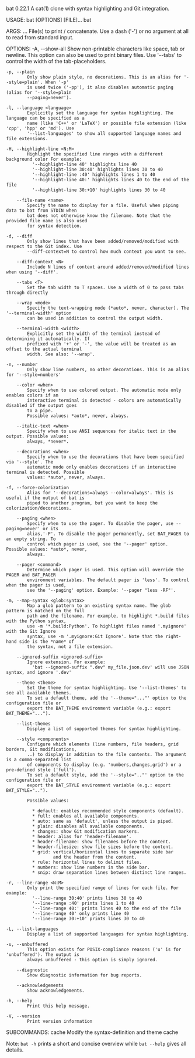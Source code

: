
bat 0.22.1
A cat(1) clone with syntax highlighting and Git integration.

USAGE:
    bat [OPTIONS] [FILE]...
    bat <SUBCOMMAND>

ARGS:
    <FILE>...
            File(s) to print / concatenate. Use a dash ('-') or no argument at all to read from
            standard input.

OPTIONS:
    -A, --show-all
            Show non-printable characters like space, tab or newline. This option can also be used
            to print binary files. Use '--tabs' to control the width of the tab-placeholders.

    -p, --plain
            Only show plain style, no decorations. This is an alias for '--style=plain'. When '-p'
            is used twice ('-pp'), it also disables automatic paging (alias for '--style=plain
            --paging=never').

    -l, --language <language>
            Explicitly set the language for syntax highlighting. The language can be specified as a
            name (like 'C++' or 'LaTeX') or possible file extension (like 'cpp', 'hpp' or 'md'). Use
            '--list-languages' to show all supported language names and file extensions.

    -H, --highlight-line <N:M>
            Highlight the specified line ranges with a different background color For example:
              '--highlight-line 40' highlights line 40
              '--highlight-line 30:40' highlights lines 30 to 40
              '--highlight-line :40' highlights lines 1 to 40
              '--highlight-line 40:' highlights lines 40 to the end of the file
              '--highlight-line 30:+10' highlights lines 30 to 40

        --file-name <name>
            Specify the name to display for a file. Useful when piping data to bat from STDIN when
            bat does not otherwise know the filename. Note that the provided file name is also used
            for syntax detection.

    -d, --diff
            Only show lines that have been added/removed/modified with respect to the Git index. Use
            --diff-context=N to control how much context you want to see.

        --diff-context <N>
            Include N lines of context around added/removed/modified lines when using '--diff'.

        --tabs <T>
            Set the tab width to T spaces. Use a width of 0 to pass tabs through directly

        --wrap <mode>
            Specify the text-wrapping mode (*auto*, never, character). The '--terminal-width' option
            can be used in addition to control the output width.

        --terminal-width <width>
            Explicitly set the width of the terminal instead of determining it automatically. If
            prefixed with '+' or '-', the value will be treated as an offset to the actual terminal
            width. See also: '--wrap'.

    -n, --number
            Only show line numbers, no other decorations. This is an alias for '--style=numbers'

        --color <when>
            Specify when to use colored output. The automatic mode only enables colors if an
            interactive terminal is detected - colors are automatically disabled if the output goes
            to a pipe.
            Possible values: *auto*, never, always.

        --italic-text <when>
            Specify when to use ANSI sequences for italic text in the output. Possible values:
            always, *never*.

        --decorations <when>
            Specify when to use the decorations that have been specified via '--style'. The
            automatic mode only enables decorations if an interactive terminal is detected. Possible
            values: *auto*, never, always.

    -f, --force-colorization
            Alias for '--decorations=always --color=always'. This is useful if the output of bat is
            piped to another program, but you want to keep the colorization/decorations.

        --paging <when>
            Specify when to use the pager. To disable the pager, use --paging=never' or its
            alias,'-P'. To disable the pager permanently, set BAT_PAGER to an empty string. To
            control which pager is used, see the '--pager' option. Possible values: *auto*, never,
            always.

        --pager <command>
            Determine which pager is used. This option will override the PAGER and BAT_PAGER
            environment variables. The default pager is 'less'. To control when the pager is used,
            see the '--paging' option. Example: '--pager "less -RF"'.

    -m, --map-syntax <glob:syntax>
            Map a glob pattern to an existing syntax name. The glob pattern is matched on the full
            path and the filename. For example, to highlight *.build files with the Python syntax,
            use -m '*.build:Python'. To highlight files named '.myignore' with the Git Ignore
            syntax, use -m '.myignore:Git Ignore'. Note that the right-hand side is the *name* of
            the syntax, not a file extension.

        --ignored-suffix <ignored-suffix>
            Ignore extension. For example:
              'bat --ignored-suffix ".dev" my_file.json.dev' will use JSON syntax, and ignore '.dev'

        --theme <theme>
            Set the theme for syntax highlighting. Use '--list-themes' to see all available themes.
            To set a default theme, add the '--theme="..."' option to the configuration file or
            export the BAT_THEME environment variable (e.g.: export BAT_THEME="...").

        --list-themes
            Display a list of supported themes for syntax highlighting.

        --style <components>
            Configure which elements (line numbers, file headers, grid borders, Git modifications,
            ..) to display in addition to the file contents. The argument is a comma-separated list
            of components to display (e.g. 'numbers,changes,grid') or a pre-defined style ('full').
            To set a default style, add the '--style=".."' option to the configuration file or
            export the BAT_STYLE environment variable (e.g.: export BAT_STYLE="..").
            
            Possible values:
            
              * default: enables recommended style components (default).
              * full: enables all available components.
              * auto: same as 'default', unless the output is piped.
              * plain: disables all available components.
              * changes: show Git modification markers.
              * header: alias for 'header-filename'.
              * header-filename: show filenames before the content.
              * header-filesize: show file sizes before the content.
              * grid: vertical/horizontal lines to separate side bar
                      and the header from the content.
              * rule: horizontal lines to delimit files.
              * numbers: show line numbers in the side bar.
              * snip: draw separation lines between distinct line ranges.

    -r, --line-range <N:M>
            Only print the specified range of lines for each file. For example:
              '--line-range 30:40' prints lines 30 to 40
              '--line-range :40' prints lines 1 to 40
              '--line-range 40:' prints lines 40 to the end of the file
              '--line-range 40' only prints line 40
              '--line-range 30:+10' prints lines 30 to 40

    -L, --list-languages
            Display a list of supported languages for syntax highlighting.

    -u, --unbuffered
            This option exists for POSIX-compliance reasons ('u' is for 'unbuffered'). The output is
            always unbuffered - this option is simply ignored.

        --diagnostic
            Show diagnostic information for bug reports.

        --acknowledgements
            Show acknowledgements.

    -h, --help
            Print this help message.

    -V, --version
            Print version information

SUBCOMMANDS:
    cache
            Modify the syntax-definition and theme cache

Note: `bat -h` prints a short and concise overview while `bat --help` gives all details.
